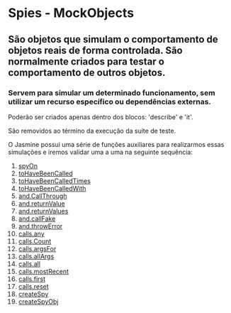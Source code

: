 # Spies - MockObjects
## São objetos que simulam o comportamento de objetos reais de forma controlada. São normalmente criados para testar o comportamento de outros objetos.

### Servem para simular um determinado funcionamento, sem utilizar um recurso específico ou dependências externas.

Poderão ser criados apenas dentro dos blocos: 'describe' e 'it'.

São removidos ao término da execução da suíte de teste.

O Jasmine possui uma série de funções auxiliares para realizarmos essas simulações e iremos validar uma a uma na seguinte sequência:

1. [spyOn](docs/01_spyOn.md)
2. [toHaveBeenCalled](docs/02_toHaveBeenCalled.md)
3. [toHaveBeenCalledTimes](docs/03_toHaveBeenCalledTimes.md)
4. [toHaveBeenCalledWith](docs/04_toHaveBeenCalledWith.md)
5. [and.CallThrough](docs/05_and.CallThrough)
6. [and.returnValue](docs/06_and.returnValue.md)
7. [and.returnValues](docs/07_and.returnValues.md)
8. [and.callFake](docs/08_and.callFake.md)
9. [and.throwError](docs/09_and.throwError.md)
10. [calls.any](docs/10_calls.any.md)
11. [calls.Count](docs/11_calls.count.md)
12. [calls.argsFor](docs/12_calls.argsFor.md)
13. [calls.allArgs](docs/13_calls.allArgs.md)
14. [calls.all](docs/14_calls.all.md)
15. [calls.mostRecent](docs/15_calls.mostRecent.md)
16. [calls.first](docs/16_calls.first.md)
17. [calls.reset](docs/17_calls.reset.md)
18. [createSpy](docs/18_createSpy.md)
19. [createSpyObj](docs/19_createSpyObj.md)



